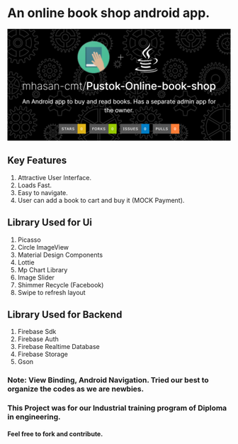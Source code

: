# An online book shop android app.

<p>
<img src="Pustok-Online-book-shop.png" alt="Pustok Social Preview"/>
</p>

## Key Features
1. Attractive User Interface.
2. Loads Fast.
3. Easy to navigate.
4. User can add a book to cart and buy it (MOCK Payment).

## Library Used for Ui
1. Picasso
2. Circle ImageView
3. Material Design Components
4. Lottie
5. Mp Chart Library
6. Image Slider
7. Shimmer Recycle (Facebook)
8. Swipe to refresh layout

## Library Used for Backend
1. Firebase Sdk
2. Firebase Auth
3. Firebase Realtime Database
4. Firebase Storage
5. Gson

### Note: View Binding, Android Navigation. Tried our best to organize the codes as we are newbies.
### This Project was for our Industrial training program of Diploma in engineering.
#### Feel free to fork and contribute.
